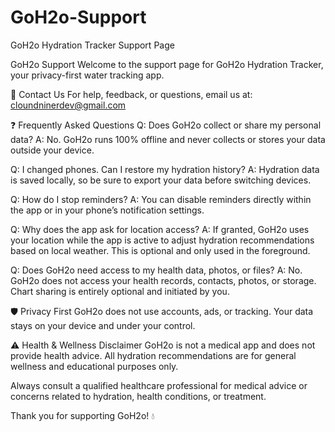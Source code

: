 # GoH2o-Support
GoH2o Hydration Tracker Support Page

GoH2o Support
Welcome to the support page for GoH2o Hydration Tracker, your privacy-first water tracking app.

📧 Contact Us
For help, feedback, or questions, email us at:
cloundninerdev@gmail.com

❓ Frequently Asked Questions
Q: Does GoH2o collect or share my personal data?
A: No. GoH2o runs 100% offline and never collects or stores your data outside your device.

Q: I changed phones. Can I restore my hydration history?
A: Hydration data is saved locally, so be sure to export your data before switching devices.

Q: How do I stop reminders?
A: You can disable reminders directly within the app or in your phone’s notification settings.

Q: Why does the app ask for location access?
A: If granted, GoH2o uses your location while the app is active to adjust hydration recommendations based on local weather. This is optional and only used in the foreground.

Q: Does GoH2o need access to my health data, photos, or files?
A: No. GoH2o does not access your health records, contacts, photos, or storage. Chart sharing is entirely optional and initiated by you.

🛡️ Privacy First
GoH2o does not use accounts, ads, or tracking.
Your data stays on your device and under your control.

⚠️ Health & Wellness Disclaimer
GoH2o is not a medical app and does not provide health advice.
All hydration recommendations are for general wellness and educational purposes only.

Always consult a qualified healthcare professional for medical advice or concerns related to hydration, health conditions, or treatment.

Thank you for supporting GoH2o! 💧

